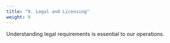 ```yaml
---
title: "9. Legal and Licensing"
weight: 9
---
```


Understanding legal requirements is essential to our operations.
